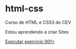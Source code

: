 # html-css
 Curso de HTML e CSS3 do CEV

 Estou aprendendo a criar Sites

<a href="https://tzydit.github.io/html-css/exercicios/ex001/index.html"> Executar exercicio 001>